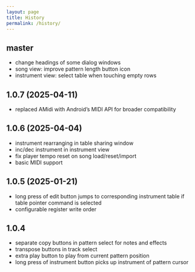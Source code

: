 ```yaml
---
layout: page
title: History
permalink: /history/
---
```


## master
+ change headings of some dialog windows
+ song view: improve pattern length button icon
+ instrument view: select table when touching empty rows


## 1.0.7 (2025-04-11)
+ replaced AMidi with Android’s MIDI API for broader compatibility

## 1.0.6 (2025-04-04)
+ instrument rearranging in table sharing window
+ inc/dec instrument in instrument view
+ fix player tempo reset on song load/reset/import
+ basic MIDI support

## 1.0.5 (2025-01-21)
+ long press of edit button jumps to corresponding instrument table if table pointer command is selected
+ configurable register write order


## 1.0.4
+ separate copy buttons in pattern select for notes and effects
+ transpose buttons in track select
+ extra play button to play from current pattern position
+ long press of instrument button picks up instrument of pattern cursor

